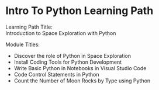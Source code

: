 # Intro To Python Learning Path

Learning Path Title:  
Introduction to Space Exploration with Python

Module Titles:
- Discover the role of Python in Space Exploration
- Install Coding Tools for Python Development
- Write Basic Python in Notebooks in Visual Studio Code
- Code Control Statements in Python
- Count the Number of Moon Rocks by Type using Python